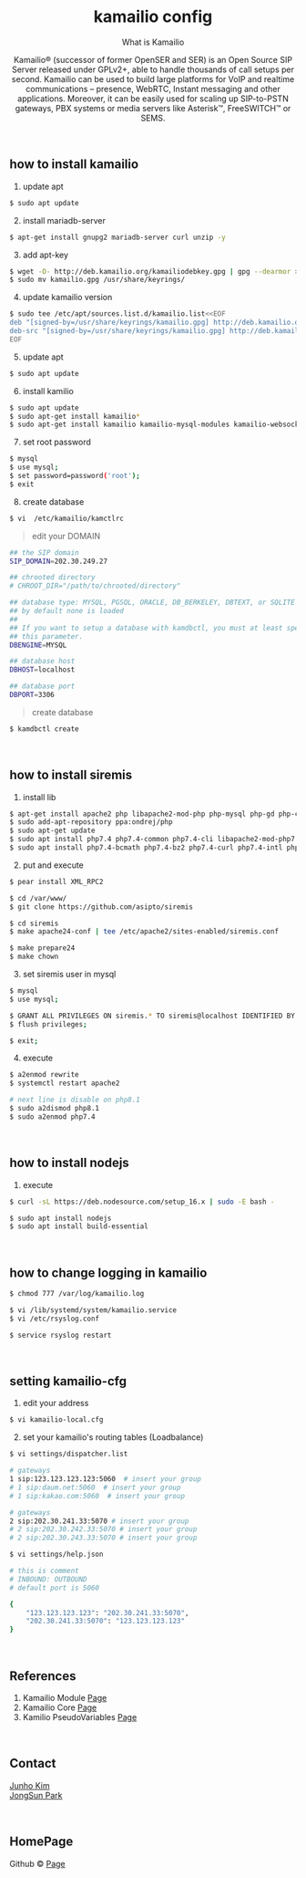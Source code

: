 # <div align="center"> kamailio config </div>

<div align="center">

What is Kamailio

Kamailio® (successor of former OpenSER and SER) is an Open Source SIP Server released under GPLv2+, able to handle thousands of call setups per second. Kamailio can be used to build large platforms for VoIP and realtime communications – presence, WebRTC, Instant messaging and other applications.  Moreover, it can be easily used for scaling up SIP-to-PSTN gateways, PBX systems or media servers like Asterisk™, FreeSWITCH™ or SEMS.

</div>

<br>

## how to install kamailio

1. update apt

```bash
$ sudo apt update
```

2. install mariadb-server

```bash
$ apt-get install gnupg2 mariadb-server curl unzip -y
```

3. add apt-key

```bash
$ wget -O- http://deb.kamailio.org/kamailiodebkey.gpg | gpg --dearmor > kamailio.gpg
$ sudo mv kamailio.gpg /usr/share/keyrings/
```

4. update kamailio version

```bash
$ sudo tee /etc/apt/sources.list.d/kamailio.list<<EOF
deb "[signed-by=/usr/share/keyrings/kamailio.gpg] http://deb.kamailio.org/kamailio57 jammy main" | sudo tee /etc/apt/sources.list.d/kamailio.list
deb-src "[signed-by=/usr/share/keyrings/kamailio.gpg] http://deb.kamailio.org/kamailio57 jammy main" | sudo tee /etc/apt/sources.list.d/kamailio.list
EOF
```

5. update apt

```bash
$ sudo apt update
```

6. install kamilio 

```bash
$ sudo apt update
$ sudo apt-get install kamailio*
$ sudo apt-get install kamailio kamailio-mysql-modules kamailio-websocket-modules kamailio-tls-modules -y
```

7. set root password

```bash
$ mysql
$ use mysql;
$ set password=password('root');
$ exit
```

8. create database

```bash
$ vi  /etc/kamailio/kamctlrc
```

> edit your DOMAIN

```bash
## the SIP domain
SIP_DOMAIN=202.30.249.27

## chrooted directory
# CHROOT_DIR="/path/to/chrooted/directory"

## database type: MYSQL, PGSQL, ORACLE, DB_BERKELEY, DBTEXT, or SQLITE
## by default none is loaded
##
## If you want to setup a database with kamdbctl, you must at least specify
## this parameter.
DBENGINE=MYSQL

## database host
DBHOST=localhost

## database port
DBPORT=3306

```

> create database

```bash
$ kamdbctl create
```

<br>

## how to install siremis

1. install lib

```bash
$ apt-get install apache2 php libapache2-mod-php php-mysql php-gd php-curl php-xml php-pear php-xmlrpc make git -y
$ sudo add-apt-repository ppa:ondrej/php
$ sudo apt-get update
$ sudo apt install php7.4 php7.4-common php7.4-cli libapache2-mod-php7.4
$ sudo apt install php7.4-bcmath php7.4-bz2 php7.4-curl php7.4-intl php7.4-mbstring php7.4-mysql php7.4-readline php7.4-xml php7.4-zip php7.4-gd php7.4-memcached php7.4-redis php7.4-xmlrpc
``` 

2. put and execute

```bash
$ pear install XML_RPC2

$ cd /var/www/
$ git clone https://github.com/asipto/siremis

$ cd siremis
$ make apache24-conf | tee /etc/apache2/sites-enabled/siremis.conf

$ make prepare24
$ make chown
```

3. set siremis user in mysql

```bash
$ mysql
$ use mysql;

$ GRANT ALL PRIVILEGES ON siremis.* TO siremis@localhost IDENTIFIED BY 'siremisrw';
$ flush privileges;

$ exit;
```

4. execute

```bash
$ a2enmod rewrite
$ systemctl restart apache2

# next line is disable on php8.1
$ sudo a2dismod php8.1
$ sudo a2enmod php7.4
```

<br>

## how to install nodejs

1. execute

```bash
$ curl -sL https://deb.nodesource.com/setup_16.x | sudo -E bash -

$ sudo apt install nodejs
$ sudo apt install build-essential
```

<br>

## how to change logging in kamailio 

```bash
$ chmod 777 /var/log/kamailio.log

$ vi /lib/systemd/system/kamailio.service
$ vi /etc/rsyslog.conf

$ service rsyslog restart
```

<br>

## setting kamailio-cfg

1. edit your address

```bash
$ vi kamailio-local.cfg
```

2. set your kamailio's routing tables (Loadbalance)

```bash
$ vi settings/dispatcher.list

# gateways 
1 sip:123.123.123.123:5060  # insert your group
# 1 sip:daum.net:5060  # insert your group
# 1 sip:kakao.com:5060  # insert your group

# gateways
2 sip:202.30.241.33:5070 # insert your group
# 2 sip:202.30.242.33:5070 # insert your group
# 2 sip:202.30.243.33:5070 # insert your group
```

```bash
$ vi settings/help.json

# this is comment    
# INBOUND: OUTBOUND
# default port is 5060

{
    "123.123.123.123": "202.30.241.33:5070",
    "202.30.241.33:5070": "123.123.123.123"
}

```

<br>

## References

1. Kamailio Module [Page](https://www.kamailio.org/docs/modules/5.5.x/)
2. Kamailio Core [Page](http://www.kamailio.org/wiki/cookbooks/5.5.x/core)
3. Kamilio PseudoVariables [Page](https://www.kamailio.org/wiki/cookbooks/5.5.x/pseudovariables)

<br>

## Contact

[Junho Kim](libtv@naver.com) <br>
[JongSun Park](ahrl1994@gmail.com)

<br>

## HomePage

Github © [Page](https://github.com/A-big-fish-in-a-small-pond/)
